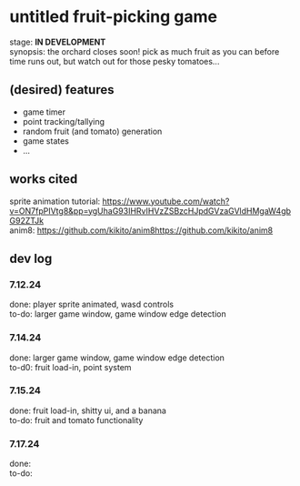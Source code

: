 # untitled fruit-picking game
stage: **IN DEVELOPMENT**
</br>
synopsis: the orchard closes soon! pick as much fruit as you can before time runs out, but watch out for those pesky tomatoes...

## (desired) features
* game timer
* point tracking/tallying
* random fruit (and tomato) generation
* game states
* ...

## works cited
sprite animation tutorial: https://www.youtube.com/watch?v=ON7fpPIVtg8&pp=ygUhaG93IHRvIHVzZSBzcHJpdGVzaGVldHMgaW4gbG92ZTJk
</br>
anim8: https://github.com/kikito/anim8https://github.com/kikito/anim8 

## dev log

### 7.12.24
done: player sprite animated, wasd controls
</br>
to-do: larger game window, game window edge detection

### 7.14.24
done: larger game window, game window edge detection
</br>
to-d0: fruit load-in, point system

### 7.15.24
done: fruit load-in, shitty ui, and a banana
</br>
to-do: fruit and tomato functionality

### 7.17.24
done: 
</br>
to-do: 

<!-- 
untitled fruit-picking game

* game timer: player has 60 secs to pick as many fruits as they can
* counter: keep track of how many fruits the player has picked
* random generation: a few different types of fruit will generate randomly in the game window. maybe each fruit is worth a different amount of points? collecting tomatoes get you minus points maybe…
* game states- a start screen that explains the premise of the game, the actual game, then a game over screen that shows how many fruits (and tomatoes) were picked
-->